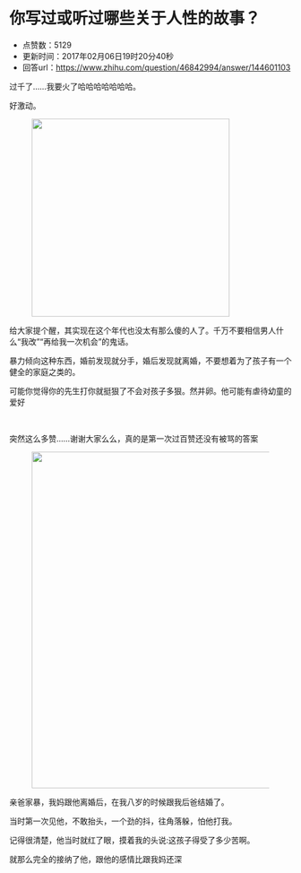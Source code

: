 # 你写过或听过哪些关于人性的故事？
- 点赞数：5129
- 更新时间：2017年02月06日19时20分40秒
- 回答url：https://www.zhihu.com/question/46842994/answer/144601103
<body>
 <p data-pid="Wmr6dO8C">过千了……我要火了哈哈哈哈哈哈哈。</p>
 <p data-pid="Vf1CSVRu">好激动。</p>
 <figure>
  <img src="https://picx.zhimg.com/50/v2-61bf8cd3985010abf886c1564d9ac327_720w.jpg?source=1940ef5c" data-rawwidth="353" data-rawheight="343" data-original-token="v2-61bf8cd3985010abf886c1564d9ac327" class="content_image" width="353">
 </figure>
 <p data-pid="Ewht-eGY">给大家提个醒，其实现在这个年代也没太有那么傻的人了。千万不要相信男人什么“我改”“再给我一次机会”的鬼话。</p>
 <p data-pid="uOdTOcq3">暴力倾向这种东西，婚前发现就分手，婚后发现就离婚，不要想着为了孩子有一个健全的家庭之类的。</p>
 <p data-pid="38MeIABA">可能你觉得你的先生打你就挺狠了不会对孩子多狠。然并卵。他可能有虐待幼童的爱好</p>
 <br>
 <p data-pid="NSq7nRwv">突然这么多赞……谢谢大家么么，真的是第一次过百赞还没有被骂的答案</p>
 <figure>
  <img src="https://picx.zhimg.com/50/v2-8c87002e3e7e44bb70b6b56ec23da98e_720w.jpg?source=1940ef5c" data-rawwidth="600" data-rawheight="95" data-original-token="v2-8c87002e3e7e44bb70b6b56ec23da98e" class="origin_image zh-lightbox-thumb" width="600" data-original="https://picx.zhimg.com/v2-8c87002e3e7e44bb70b6b56ec23da98e_r.jpg?source=1940ef5c">
 </figure>
 <p data-pid="BS6o6wad">亲爸家暴，我妈跟他离婚后，在我八岁的时候跟我后爸结婚了。</p>
 <p data-pid="eAo5MSqW">当时第一次见他，不敢抬头，一个劲的抖，往角落躲，怕他打我。</p>
 <p data-pid="va9Rih6s">记得很清楚，他当时就红了眼，摸着我的头说:这孩子得受了多少苦啊。</p>
 <p data-pid="xjeNI2nh">就那么完全的接纳了他，跟他的感情比跟我妈还深</p>
</body>
